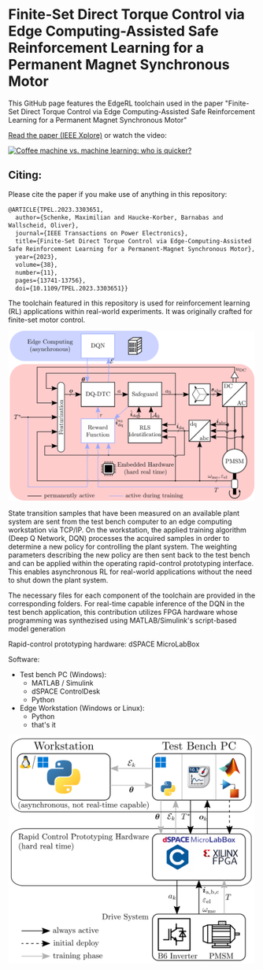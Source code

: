 # Finite-Set Direct Torque Control via Edge Computing-Assisted Safe Reinforcement Learning for a Permanent Magnet Synchronous Motor
This GitHub page features the EdgeRL toolchain used in the paper "Finite-Set Direct Torque Control via Edge Computing-Assisted Safe Reinforcement Learning for a Permanent Magnet Synchronous Motor"

[Read the paper (IEEE Xplore)](https://ieeexplore.ieee.org/document/10214121) or watch the video:

[![Coffee machine vs. machine learning: who is quicker?](https://markdown-videos.deta.dev/youtube/hQ49Mc6LV78)](https://www.youtube.com/watch?v=hQ49Mc6LV78)

## Citing:
Please cite the paper if you make use of anything in this repository:
```
@ARTICLE{TPEL.2023.3303651,
  author={Schenke, Maximilian and Haucke-Korber, Barnabas and Wallscheid, Oliver},
  journal={IEEE Transactions on Power Electronics}, 
  title={Finite-Set Direct Torque Control via Edge-Computing-Assisted Safe Reinforcement Learning for a Permanent-Magnet Synchronous Motor}, 
  year={2023},
  volume={38},
  number={11},
  pages={13741-13756},
  doi={10.1109/TPEL.2023.3303651}}
```

The toolchain featured in this repository is used for reinforcement learning (RL) applications within real-world experiments. It was originally crafted for finite-set motor control.

<img src="./Safeguarded_DQDTC_Scheme.png" width="500" />

State transition samples that have been measured on an available plant system are sent from the test bench computer to an edge computing workstation via TCP/IP.
On the workstation, the applied training algorithm (Deep Q Network, DQN) processes the acquired samples in order to determine a new policy for controlling the plant system.
The weighting parameters describing the new policy are then sent back to the test bench and can be applied within the operating rapid-control prototyping interface.
This enables asynchronous RL for real-world applications without the need to shut down the plant system.

The necessary files for each component of the toolchain are provided in the corresponding folders. For real-time capable inference of the DQN in the test bench application, this contribution utilizes FPGA hardware whose programming was synthezised using MATLAB/Simulink's script-based model generation

Rapid-control prototyping hardware: dSPACE MicroLabBox

Software:
  - Test bench PC (Windows): 
    - MATLAB / Simulink
    - dSPACE ControlDesk
    - Python
  - Edge Workstation (Windows or Linux):
    - Python
    - that's it
    
<img src="./Edge_RL_Pipeline.png" width="500" />
